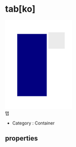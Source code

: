 # tab[ko]

![Container][Container-04]  
탭


- Category : Container

[Container-04]: ../images/container-04.png


## properties

### 
